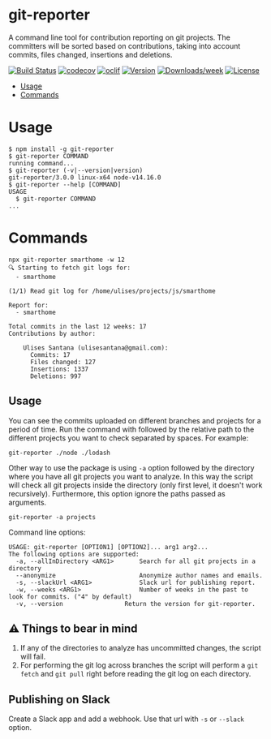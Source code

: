 git-reporter
============

A command line tool for contribution reporting on git projects. The
committers will be sorted based on contributions, taking into account
commits, files changed, insertions and deletions.

[![Build Status](https://travis-ci.com/ulisesantana/git-reporter.svg?branch=master)](https://travis-ci.com/ulisesantana/git-reporter)
[![codecov](https://codecov.io/gh/ulisesantana/git-reporter/branch/master/graph/badge.svg?token=6N32FMeuth)](https://codecov.io/gh/ulisesantana/git-reporter)
[![oclif](https://img.shields.io/badge/cli-oclif-brightgreen.svg)](https://oclif.io)
[![Version](https://img.shields.io/npm/v/git-reporter.svg)](https://npmjs.org/package/git-reporter)
[![Downloads/week](https://img.shields.io/npm/dw/git-reporter.svg)](https://npmjs.org/package/git-reporter)
[![License](https://img.shields.io/npm/l/git-reporter.svg)](https://github.com/ulisesantana/git-reporter/blob/master/package.json)


<!-- toc -->
* [Usage](#usage)
* [Commands](#commands)
<!-- tocstop -->
# Usage
<!-- usage -->
```sh-session
$ npm install -g git-reporter
$ git-reporter COMMAND
running command...
$ git-reporter (-v|--version|version)
git-reporter/3.0.0 linux-x64 node-v14.16.0
$ git-reporter --help [COMMAND]
USAGE
  $ git-reporter COMMAND
...
```
<!-- usagestop -->
# Commands
<!-- commands -->

<!-- commandsstop -->

```shell
npx git-reporter smarthome -w 12 
🔍 Starting to fetch git logs for: 
  - smarthome
 
(1/1) Read git log for /home/ulises/projects/js/smarthome 

Report for: 
  - smarthome

Total commits in the last 12 weeks: 17
Contributions by author:

    Ulises Santana (ulisesantana@gmail.com):
      Commits: 17
      Files changed: 127
      Insertions: 1337
      Deletions: 997
```

## Usage

You can see the commits uploaded on different branches and projects for a 
period of time. Run the command with followed by the relative 
path to the different projects you want to check separated by spaces. For 
example:

```shell
git-reporter ./node ./lodash
```

Other way to use the package is using `-a` option followed by the directory 
where you have all git projects you want to analyze. In this way the script 
will check all git projects inside the directory (only first level, it 
doesn't work recursively). Furthermore, this option ignore the paths passed 
as arguments.

```shell
git-reporter -a projects
```

Command line options:
```shell
USAGE: git-reporter [OPTION1] [OPTION2]... arg1 arg2...
The following options are supported:
  -a, --allInDirectory <ARG1>   	Search for all git projects in a directory
  --anonymize                   	Anonymize author names and emails.
  -s, --slackUrl <ARG1>         	Slack url for publishing report.
  -w, --weeks <ARG1>            	Number of weeks in the past to look for commits. ("4" by default)
  -v, --version               	Return the version for git-reporter.
```

## ⚠️ Things to bear in mind

1. If any of the directories to analyze has uncommitted changes, the script 
   will fail.
1. For performing the git log across branches the script will perform a `git 
   fetch` and `git pull` right before reading the git log on each directory.

## Publishing on Slack

Create a Slack app and add a webhook. Use that url with `-s` or `--slack` 
option.
